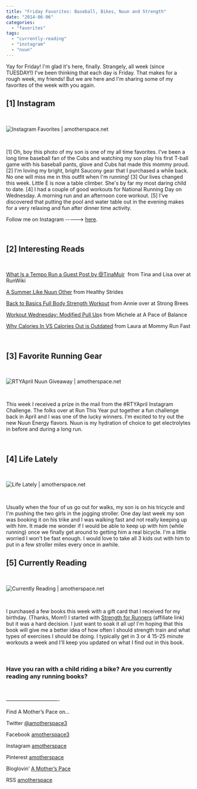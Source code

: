```yaml
---
title: "Friday Favorites: Baseball, Bikes, Nuun and Strength"
date: "2014-06-06"
categories: 
  - "favorites"
tags: 
  - "currently-reading"
  - "instagram"
  - "nuun"
---
```


Yay for Friday! I'm glad it's here, finally. Strangely, all week (since TUESDAY!) I've been thinking that each day is Friday. That makes for a rough week, my friends! But we are here and I'm sharing some of my favorites of the week with you again.

## \[1\] Instagram

 

![Instagram Favorites | amotherspace.net](images/June6Friday5.jpg)

 

\[1\] Oh, boy this photo of my son is one of my all time favorites. I've been a long time baseball fan of the Cubs and watching my son play his first T-ball game with his baseball pants, glove and Cubs hat made this mommy proud. \[2\] I'm loving my bright, bright Saucony gear that I purchased a while back. No one will miss me in this outfit when I'm running! \[3\] Our lives changed this week. Little E is now a table climber. She's by far my most daring child to date. \[4\] I had a couple of good workouts for National Running Day on Wednesday. A morning run and an afternoon core workout. \[5\] I've discovered that putting the pool and water table out in the evening makes for a very relaxing and fun after dinner time activity.

Follow me on Instagram -----> [here](http://instagram.com/amotherspace).

 

## \[2\] Interesting Reads

 

[What Is a Tempo Run a Guest Post by @TinaMuir](http://www.runwiki.org/2014/06/02/what-is-a-tempo-run/?utm_content=buffer59713&utm_medium=social&utm_source=twitter.com&utm_campaign=buffer#.U4zxcfmwJec)  from Tina and Lisa over at RunWiki

[A Summer Like Nuun Other](http://healthystrides.blogspot.com/2014/06/a-summer-like-nuun-other.html?spref=tw&utm_content=buffera7130&utm_medium=social&utm_source=twitter.com&utm_campaign=buffer) from Healthy Strides

[Back to Basics Full Body Strength Workout](http://www.anniebrees.com/2014/06/back-to-basics-full-body-strength.html?utm_content=bufferc015a&utm_medium=social&utm_source=twitter.com&utm_campaign=buffer) from Annie over at Strong Brees

[Workout Wednesday: Modified Pull Up](http://apaceofbalance.blogspot.com/2014/06/workout-wednesday-modified-pull-ups.html?utm_content=buffer57476&utm_medium=social&utm_source=twitter.com&utm_campaign=buffer)s from Michele at A Pace of Balance

[Why Calories In VS Calories Out is Outdated](http://www.mommyrunfast.com/why-calories-in-vs-calories-out-is-outdated/?utm_content=buffer87d38&utm_medium=social&utm_source=twitter.com&utm_campaign=buffer) from Laura at Mommy Run Fast

 

## \[3\] Favorite Running Gear

 

![RTYApril Nuun Giveaway | amotherspace.net](images/IMG_20140602_161833.jpg)

 

This week I received a prize in the mail from the #RTYApril Instagram Challenge. The folks over at Run This Year put together a fun challenge back in April and I was one of the lucky winners. I'm excited to try out the new Nuun Energy flavors. Nuun is my hydration of choice to get electrolytes in before and during a long run.

 

## \[4\] Life Lately

 

![Life Lately | amotherspace.net](images/IMG_20140530_124625.jpg)

 

Usually when the four of us go out for walks, my son is on his tricycle and I'm pushing the two girls in the jogging stroller. One day last week my son was booking it on his trike and I was walking fast and not really keeping up with him. It made me wonder if I would be able to keep up with him (while running) once we finally get around to getting him a real bicycle. I'm a little worried I won't be fast enough. I would love to take all 3 kids out with him to put in a few stroller miles every once in awhile.

## \[5\] Currently Reading

 

![Currently Reading | amotherspace.net](images/IMG_20140604_164336.jpg)

 

I purchased a few books this week with a gift card that I received for my birthday. (Thanks, Mom!) I started with [Strength for Runners](http://amzn.to/1pIVbJT) (affiliate link) but it was a hard decision. I just want to soak it all up! I'm hoping that this book will give me a better idea of how often I should strength train and what types of exercises I should be doing. I typically get in 3 or 4 15-25 minute workouts a week and I'll keep you updated on what I find out in this book.

 

### Have you ran with a child riding a bike? Are you currently reading any running books?

 

——————————-

Find A Mother’s Pace on…

Twitter [@amotherspace3](https://twitter.com/amotherspace3)

Facebook [amotherspace3](http://facebook.com/amotherspace3)

Instagram [amotherspace](http://instagram.com/amotherspace)

Pinterest [amotherspace](http://pinterest.com/amotherspace/)

Bloglovin’ [A Mother’s Pace](http://www.bloglovin.com/en/blog/6680087)

RSS [amotherspace](http://feeds.feedburner.com/amotherspace)
